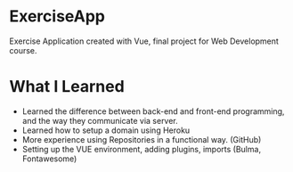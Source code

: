 # ExerciseApp
Exercise Application created with Vue, final project for Web Development course. 

# What I Learned
- Learned the difference between back-end and front-end programming, and the way they communicate via server.
- Learned how to setup a domain using Heroku
- More experience using Repositories in a functional way. (GitHub)
- Setting up the VUE environment, adding plugins, imports (Bulma, Fontawesome)

